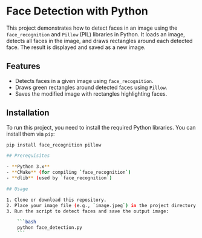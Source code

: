 # **Face Detection with Python**

This project demonstrates how to detect faces in an image using the `face_recognition` and `Pillow` (PIL) libraries in Python. It loads an image, detects all faces in the image, and draws rectangles around each detected face. The result is displayed and saved as a new image.

## Features
- Detects faces in a given image using `face_recognition`.
- Draws green rectangles around detected faces using `Pillow`.
- Saves the modified image with rectangles highlighting faces.

## Installation

To run this project, you need to install the required Python libraries. You can install them via `pip`:

```bash
pip install face_recognition pillow

## Prerequisites

- **Python 3.x**
- **CMake** (for compiling `face_recognition`)
- **dlib** (used by `face_recognition`)

## Usage

1. Clone or download this repository.
2. Place your image file (e.g., `image.jpeg`) in the project directory.
3. Run the script to detect faces and save the output image:

    ```bash
    python face_detection.py
    ```